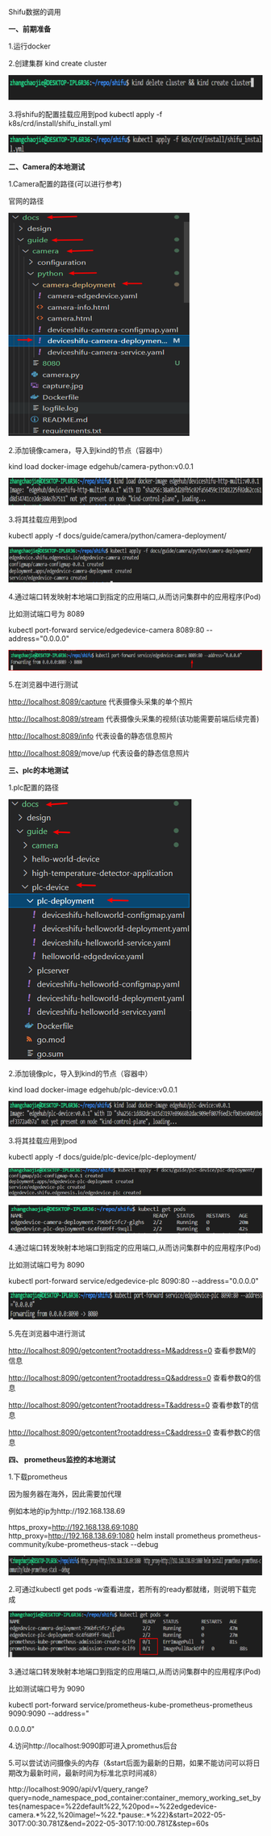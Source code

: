 Shifu数据的调用

**一、前期准备**

1.运行docker

2.创建集群 kind create cluster

![1](./img/1.png)

3.将shifu的配置挂载应用到pod kubectl apply -f k8s/crd/install/shifu_install.yml

![2](./img/2.png)



**二、Camera的本地测试**

1.Camera配置的路径(可以进行参考)

官网的路径

![5](./img/5.png)

2.添加镜像camera，导入到kind的节点（容器中）

kind load docker-image edgehub/camera-python:v0.0.1

![6](./img/6.png)

3.将其挂载应用到pod

kubectl apply -f docs/guide/camera/python/camera-deployment/

![7](./img/7.png)

4.通过端口转发映射本地端口到指定的应用端口,从而访问集群中的应用程序(Pod)

比如测试端口号为 8089

kubectl port-forward service/edgedevice-camera 8089:80 \--address=\"0.0.0.0\"

![8](./img/8.png)

5.在浏览器中进行测试

<http://localhost:8089/capture> 代表摄像头采集的单个照片

<http://localhost:8089/stream> 代表摄像头采集的视频(该功能需要前端后续完善)

<http://localhost:8089/info> 代表设备的静态信息照片

[http://localhost:8089/](http://localhost:8089/info)move/up 代表设备的静态信息照片

**三、plc的本地测试**

1.plc配置的路径

![2](./img/9.png)

2.添加镜像plc，导入到kind的节点（容器中）

kind load docker-image edgehub/plc-device:v0.0.1

![2](./img/10.png)

3.将其挂载应用到pod

kubectl apply -f docs/guide/plc-device/plc-deployment/

![2](./img/11.png)

![2](./img/12.png)

4.通过端口转发映射本地端口到指定的应用端口,从而访问集群中的应用程序(Pod)

比如测试端口号为 8090

kubectl port-forward service/edgedevice-plc 8090:80 \--address=\"0.0.0.0\"

![2](./img/13.png)

5.先在浏览器中进行测试

<http://localhost:8090/getcontent?rootaddress=M&address=0> 查看参数M的信息

<http://localhost:8090/getcontent?rootaddress=Q&address=0> 查看参数Q的信息

<http://localhost:8090/getcontent?rootaddress=T&address=0> 查看参数T的信息

<http://localhost:8090/getcontent?rootaddress=C&address=0> 查看参数C的信息

**四、 prometheus监控的本地测试**

1.下载prometheus

因为服务器在海外，因此需要加代理

例如本地的ip为http://192.168.138.69

https_proxy=http://192.168.138.69:1080 http_proxy=http://192.168.138.69:1080 helm install prometheus prometheus-community/kube-prometheus-stack \--debug

![2](./img/14.png)

2.可通过kubectl get pods -w查看进度，若所有的ready都就绪，则说明下载完成

![2](./img/15.png)

3.通过端口转发映射本地端口到指定的应用端口,从而访问集群中的应用程序(Pod)

比如测试端口号为 9090

kubectl port-forward service/prometheus-kube-prometheus-prometheus 9090:9090 \--address="

0.0.0.0"

4.访问http://localhost:9090即可进入promethus后台

5.可以尝试访问摄像头的内存（&start后面为最新的日期，如果不能访问可以将日期改为最新时间，最新时间为标准北京时间减8）

http://localhost:9090/api/v1/query_range?query=node_namespace_pod_container:container_memory_working_set_bytes{namespace=%22default%22,%20pod=\~%22edgedevice-camera.\*%22,%20image!\~%22.\*pause:.\*%22}&start=2022-05-30T7:00:30.781Z&end=2022-05-30T7:10:00.781Z&step=60s
